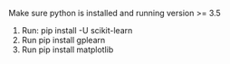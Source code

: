 
Make sure python is installed and running version >= 3.5
 1. Run: pip install -U scikit-learn
 2. Run pip install gplearn
 3. Run pip install matplotlib
